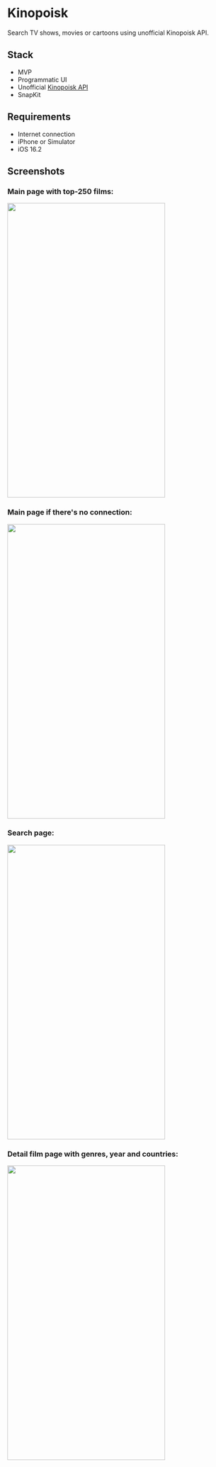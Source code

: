 # Kinopoisk
Search TV shows, movies or cartoons using unofficial Kinopoisk API. 

## Stack
- MVP
- Programmatic UI
- Unofficial [Kinopoisk API](https://kinopoiskapiunofficial.tech)
- SnapKit

## Requirements
- Internet connection
- iPhone or Simulator
- iOS 16.2

## Screenshots
### Main page with top-250 films:
<img src="https://user-images.githubusercontent.com/56929597/243225550-5a84a7cc-d9fb-48b7-9356-88278bf58be6.png" 
     width="356" height="665">  
     
### Main page if there's no connection:
<img src="https://user-images.githubusercontent.com/56929597/243225544-ac1b81e0-f059-4194-9930-736074182dc3.png" 
     width="356" height="665">  
     
### Search page:
<img src="https://user-images.githubusercontent.com/56929597/243225555-8c0d1eac-2b81-41dc-8a5f-013a9089bc9b.png" 
     width="356" height="665">
     
### Detail film page with genres, year and countries:
<img src="https://user-images.githubusercontent.com/56929597/243225547-15abafc6-ce68-45cf-bdd0-f07458257015.png" 
     width="356" height="665">
     

